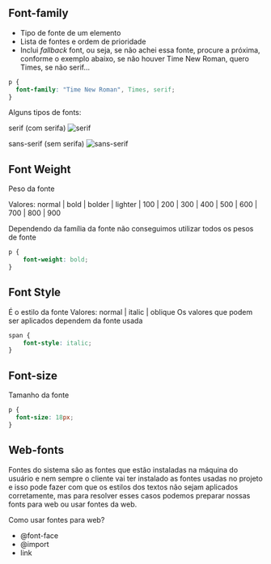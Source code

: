 ## Font-family

- Tipo de fonte de um elemento
- Lista de fontes e ordem de prioridade
- Inclui _fallback_ font, ou seja, se não achei essa fonte, procure a próxima, conforme o exemplo abaixo, se não houver Time New Roman, quero Times, se não serif...

```css
p {
  font-family: "Time New Roman", Times, serif;
}
```

Alguns tipos de fonts:

serif (com serifa)
![serif](https://i.imgur.com/UB5xW6x.png "serif")


sans-serif (sem serifa)
![sans-serif](https://i.imgur.com/OKTCOXQ.png "sans-serif")


## Font Weight
Peso da fonte


Valores: normal | bold | bolder | lighter | 100 | 200 | 300 | 400 | 500 | 600 | 700 | 800 | 900


Dependendo da família da fonte não conseguimos utilizar todos os pesos de fonte
```css
p {
	font-weight: bold;
}
```


## Font Style
É o estilo da fonte
Valores: normal | italic | oblique
Os valores que podem ser aplicados dependem da fonte usada

```css
span {
	font-style: italic;
}
```


## Font-size

Tamanho da fonte

```css
p {
  font-size: 18px;
}
```


## Web-fonts

Fontes do sistema são as fontes que estão instaladas na máquina do usuário e nem sempre o cliente vai ter instalado as fontes usadas no projeto e isso pode fazer com que os estilos dos textos não sejam aplicados corretamente, mas para resolver esses casos podemos preparar nossas fonts para web ou usar fontes da web.


Como usar fontes para web?

- @font-face
- @import
- link
